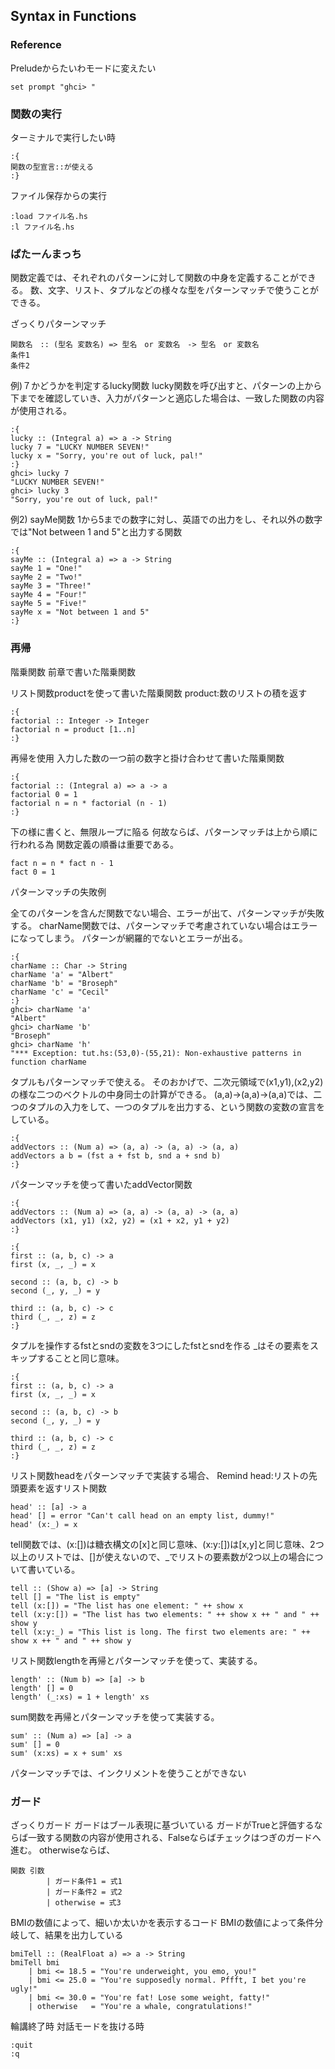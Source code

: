 ## Syntax in Functions
### Reference

Preludeからたいわモードに変えたい
```
set prompt "ghci> "
```
### 関数の実行

ターミナルで実行したい時
```
:{
関数の型宣言::が使える
:}
```
ファイル保存からの実行

```
:load ファイル名.hs
:l ファイル名.hs
```

### ぱたーんまっち

関数定義では、それぞれのパターンに対して関数の中身を定義することができる。
数、文字、リスト、タプルなどの様々な型をパターンマッチで使うことができる。

ざっくりパターンマッチ

```
関数名　:: (型名 変数名) => 型名　or 変数名　-> 型名　or 変数名
条件1
条件2
```

例)７かどうかを判定するlucky関数
lucky関数を呼び出すと、パターンの上から下までを確認していき、入力がパターンと適応した場合は、一致した関数の内容が使用される。


```
:{
lucky :: (Integral a) => a -> String  
lucky 7 = "LUCKY NUMBER SEVEN!"  
lucky x = "Sorry, you're out of luck, pal!" 
:}
ghci> lucky 7
"LUCKY NUMBER SEVEN!"
ghci> lucky 3
"Sorry, you're out of luck, pal!"
```

例2) sayMe関数
1から5までの数字に対し、英語での出力をし、それ以外の数字では"Not between 1 and 5"と出力する関数
```
:{
sayMe :: (Integral a) => a -> String  
sayMe 1 = "One!"  
sayMe 2 = "Two!"  
sayMe 3 = "Three!"  
sayMe 4 = "Four!"  
sayMe 5 = "Five!"  
sayMe x = "Not between 1 and 5"  
:}
```

### 再帰

階乗関数
前章で書いた階乗関数

リスト関数productを使って書いた階乗関数
product:数のリストの積を返す

```
:{
factorial :: Integer -> Integer  
factorial n = product [1..n]  
:}
```

再帰を使用
入力した数の一つ前の数字と掛け合わせて書いた階乗関数

```
:{
factorial :: (Integral a) => a -> a  
factorial 0 = 1  
factorial n = n * factorial (n - 1) 
:}
```

下の様に書くと、無限ループに陥る
何故ならば、パターンマッチは上から順に行われる為
関数定義の順番は重要である。

```
fact n = n * fact n - 1
fact 0 = 1
```

パターンマッチの失敗例

全てのパターンを含んだ関数でない場合、エラーが出て、パターンマッチが失敗する。
charName関数では、パターンマッチで考慮されていない場合はエラーになってしまう。
パターンが網羅的でないとエラーが出る。
```
:{
charName :: Char -> String  
charName 'a' = "Albert"  
charName 'b' = "Broseph"  
charName 'c' = "Cecil" 
:}
ghci> charName 'a'  
"Albert"  
ghci> charName 'b'  
"Broseph"  
ghci> charName 'h'  
"*** Exception: tut.hs:(53,0)-(55,21): Non-exhaustive patterns in function charName  
```

タプルもパターンマッチで使える。
そのおかげで、二次元領域で(x1,y1),(x2,y2)の様な二つのベクトルの中身同士の計算ができる。
(a,a)->(a,a)->(a,a)では、二つのタプルの入力をして、一つのタプルを出力する、という関数の変数の宣言をしている。

```
:{
addVectors :: (Num a) => (a, a) -> (a, a) -> (a, a)  
addVectors a b = (fst a + fst b, snd a + snd b)  
:}
```

パターンマッチを使って書いたaddVector関数


```
:{
addVectors :: (Num a) => (a, a) -> (a, a) -> (a, a)  
addVectors (x1, y1) (x2, y2) = (x1 + x2, y1 + y2)
:}
```


```
:{
first :: (a, b, c) -> a  
first (x, _, _) = x  
  
second :: (a, b, c) -> b  
second (_, y, _) = y  
  
third :: (a, b, c) -> c  
third (_, _, z) = z  
:}
```
タプルを操作するfstとsndの変数を3つにしたfstとsndを作る
_はその要素をスキップすることと同じ意味。

```
:{
first :: (a, b, c) -> a  
first (x, _, _) = x  
  
second :: (a, b, c) -> b  
second (_, y, _) = y  
  
third :: (a, b, c) -> c  
third (_, _, z) = z  
:}
```
リスト関数headをパターンマッチで実装する場合、
Remind 
head:リストの先頭要素を返すリスト関数

```
head' :: [a] -> a  
head' [] = error "Can't call head on an empty list, dummy!"  
head' (x:_) = x  
```

tell関数では、(x:[])は糖衣構文の[x]と同じ意味、(x:y:[])は[x,y]と同じ意味、2つ以上のリストでは、[]が使えないので、_でリストの要素数が2つ以上の場合について書いている。

```
tell :: (Show a) => [a] -> String  
tell [] = "The list is empty"  
tell (x:[]) = "The list has one element: " ++ show x  
tell (x:y:[]) = "The list has two elements: " ++ show x ++ " and " ++ show y  
tell (x:y:_) = "This list is long. The first two elements are: " ++ show x ++ " and " ++ show y  
```

リスト関数lengthを再帰とパターンマッチを使って、実装する。

```
length' :: (Num b) => [a] -> b  
length' [] = 0  
length' (_:xs) = 1 + length' xs 
```

sum関数を再帰とパターンマッチを使って実装する。

```
sum' :: (Num a) => [a] -> a  
sum' [] = 0  
sum' (x:xs) = x + sum' xs  
```
パターンマッチでは、インクリメントを使うことができない

### ガード

ざっくりガード
ガードはブール表現に基づいている
ガードがTrueと評価するならば一致する関数の内容が使用される、Falseならばチェックはつぎのガードへ進む。
otherwiseならば、

```
関数 引数       
        | ガード条件1 = 式1
        | ガード条件2 = 式2
        | otherwise = 式3
```

BMIの数値によって、細いか太いかを表示するコード
BMIの数値によって条件分岐して、結果を出力している
```
bmiTell :: (RealFloat a) => a -> String  
bmiTell bmi  
    | bmi <= 18.5 = "You're underweight, you emo, you!"  
    | bmi <= 25.0 = "You're supposedly normal. Pffft, I bet you're ugly!"  
    | bmi <= 30.0 = "You're fat! Lose some weight, fatty!"  
    | otherwise   = "You're a whale, congratulations!" 
```



輪講終了時
対話モードを抜ける時

```
:quit
:q
```


